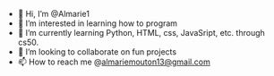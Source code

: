 - 👋 Hi, I’m @Almarie1
- 👀 I’m interested in learning how to program
- 🌱 I’m currently learning Python, HTML, css, JavaSript, etc. through cs50.
- 💞️ I’m looking to collaborate on fun projects
- 📫 How to reach me @almariemouton13@gmail.com

<!---
Almarie1/Almarie1 is a ✨ special ✨ repository because its `README.md` (this file) appears on your GitHub profile.
You can click the Preview link to take a look at your changes.
--->
